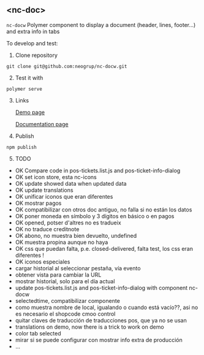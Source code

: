 ## &lt;nc-doc&gt;

`nc-docw` Polymer component to display a document (header, lines, footer...) and extra info in tabs

To develop and test:

1. Clone repository
```
git clone git@github.com:neogrup/nc-docw.git
```
2. Test it with
```
polymer serve
```
3. Links

   [Demo page](http://localhost:8000/components/nc-docw/demo)
  
   [Documentation page](http://localhost:8000/components/nc-docw/)


4. Publish

```
npm publish
```


5. TODO
   
- OK Compare code in pos-tickets.list.js and pos-ticket-info-dialog
- OK set icon store, esta nc-icons
- OK update showed data when updated data
- OK update translations
- OK unificar iconos que eran diferentes
- OK mostrar pagos
- OK compatibilizar con otros doc antiguo, no falla si no están los datos
- OK poner moneda en símbolo y 3 dígitos en básico o en pagos
- OK opened, potser d'altres no es tradueix
- OK no traduce creditnote
- OK abono, no muestra bien devuelto, undefined
- OK muestra propina aunque no haya
- OK css que puedan falta, p.e. closed-delivered, falta test, los css eran diferentes !
- OK iconos especiales
- cargar historial al seleccionar pestaña, vía evento
- obtener vista para cambiar la URL
- mostrar historial, solo para el día actual
- update pos-tickets.list.js and pos-ticket-info-dialog with component nc-docw
- selectedtime, compatibilizar componente
- como muestra nombre de local, igualando o cuando está vacío??, asi no es necesario el shopcode cmoo control
- quitar claves de traducción de traducciones pos, que ya no se usan
- translations on demo, now there is a trick to work on demo
- color tab selected
- mirar si se puede configurar con mostrar info extra de producción
- ...